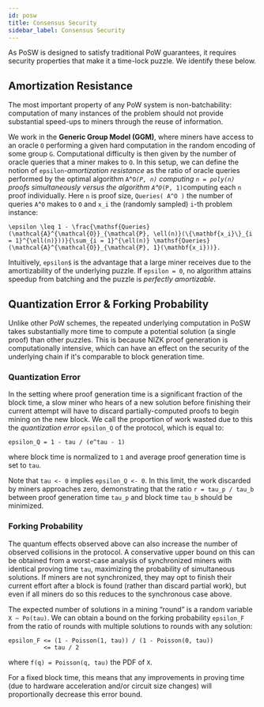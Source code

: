 ```yaml
---
id: posw
title: Consensus Security
sidebar_label: Consensus Security
---
```


As PoSW is designed to satisfy traditional PoW guarantees,
it requires security properties that make it a time-lock puzzle.
We identify these below.

## Amortization Resistance

The most important property of any PoW system is non-batchability:
computation of many instances of the problem should not provide substantial speed-ups to miners through the reuse of information.

We work in the **Generic Group Model (GGM)**,
where miners have access to an oracle `O` performing a given hard computation
in the random encoding of some group `G`.
Computational difficulty is then given by the number of oracle queries that a miner
makes to `O`. In this setup, we can define the notion of `epsilon`-*amortization resistance*
as the ratio of oracle queries performed by the optimal algorithm
`A`^`O`_`(P, n)` computing `n = poly(n)` proofs simultaneously versus
the algorithm `A`^`O`_`(P, 1)`computing each `n` proof individually.
Here `n` is proof size, `Queries( A^O )` the number of queries `A`^`O` makes to `O` and `x_i`
the (randomly sampled) `i`-th problem instance:
```
\epsilon \leq 1 - \frac{\mathsf{Queries}(\mathcal{A}^{\mathcal{O}}_{\mathcal{P}, \ell(n)}(\{\mathbf{x_i}\}_{i = 1}^{\ell(n)}))}{\sum_{i = 1}^{\ell(n)} \mathsf{Queries}(\mathcal{A}^{\mathcal{O}}_{\mathcal{P}, 1}(\mathbf{x_i}))}.
```

Intuitively, `epsilon$` is the advantage that a large miner receives due to the amortizability of the underlying puzzle.
If `epsilon = 0`, no algorithm attains speedup from batching and the puzzle is *perfectly amortizable*.

## Quantization Error & Forking Probability

Unlike other PoW schemes, the repeated underlying computation in PoSW takes substantially more time to compute
a potential solution (a single proof) than other puzzles. This is because NIZK proof generation is computationally intensive,
which can have an effect on the security of the underlying chain if it's comparable to block generation time.

### Quantization Error

In the setting where proof generation time is a significant fraction of the block time,
a slow miner who hears of a new solution before finishing their current attempt will have to discard partially-computed proofs
to begin mining on the new block. We call the proportion of work wasted due to this the *quantization error* `epsilon_Q` of the protocol,
which is equal to:
```
epsilon_Q = 1 - tau / (e^tau - 1)
```
where block time is normalized to `1` and average proof generation time is set to `tau`.

Note that `tau <- 0` implies `epsilon_Q <- 0`.
In this limit, the work discarded by miners approaches zero,
demonstrating that the ratio `r = tau_p / tau_b` between proof generation time
`tau_p` and block time `tau_b` should be minimized.

### Forking Probability

The quantum effects observed above can also increase the number of observed collisions in the protocol.
A conservative upper bound on this
can be obtained from a worst-case analysis of synchronized miners with identical proving time `tau`,
maximizing the probability of simultaneous solutions. If miners are not synchronized,
they may opt to finish their current effort after a block is found (rather than discard partial work),
but even if all miners do so this reduces to the synchronous case above.

The expected number of solutions in a mining “round” is a random variable
`X ~ Po(tau)`. We can obtain a bound on the forking probability `epsilon_F` from the ratio of rounds with multiple solutions
to rounds with any solution:
```
epsilon_F <= (1 - Poisson(1, tau)) / (1 - Poisson(0, tau))
          <= tau / 2
```
where `f(q) = Poisson(q, tau)` the PDF of `X`. 

For a fixed block time,
this means that any improvements in proving time (due to hardware acceleration and/or circuit size changes)
will proportionally decrease this error bound.
